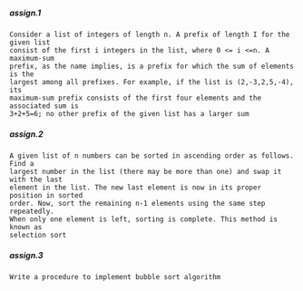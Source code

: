 ##### assign.1
    Consider a list of integers of length n. A prefix of length I for the given list 
    consist of the first i integers in the list, where 0 <= i <=n. A maximum-sum 
    prefix, as the name implies, is a prefix for which the sum of elements is the 
    largest among all prefixes. For example, if the list is (2,-3,2,5,-4), its 
    maximum-sum prefix consists of the first four elements and the associated sum is
    3+2+5=6; no other prefix of the given list has a larger sum
##### assign.2
    A given list of n numbers can be sorted in ascending order as follows. Find a 
    largest number in the list (there may be more than one) and swap it with the last 
    element in the list. The new last element is now in its proper position in sorted 
    order. Now, sort the remaining n-1 elements using the same step repeatedly. 
    When only one element is left, sorting is complete. This method is known as 
    selection sort
##### assign.3
    Write a procedure to implement bubble sort algorithm
